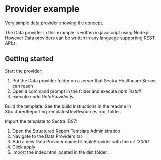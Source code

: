 # Provider example
Very simple data provider showing the concept.

The Data provider in this example is written in javascript using Node.js. However Data providers can be written in any language supporting REST API:s.

## Getting started
Start the provider:
1. Put the Data provider folder on a server that Sectra Healthcare Server can reach
2. Open a command prompt in the folder and execute <em>npm install</em>
3. execute <em>node DataProvider.js</em>

Build the template:
See the build instructions in the readme in StructuredReportingTemplatesDevResources root folder.

Import the template to Sectra IDS7:
1. Open the Structured Report Template Administration
2. Navigate to the Data Providers tab
3. Add a new Data Provider named SimpleProvider with the url <em><url to the server containing DataProvider.js>:3000</em>
4. Click apply
5. Import the index.html located in the dist folder.
